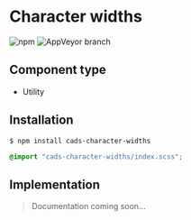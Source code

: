 # Character widths

![npm](https://img.shields.io/npm/v/:package.svg)
![AppVeyor branch](https://img.shields.io/appveyor/ci/:user/:repo/:branch.svg)

## Component type

- Utility

## Installation

```
$ npm install cads-character-widths
```

```scss
@import "cads-character-widths/index.scss";
```

## Implementation

> Documentation coming soon...
